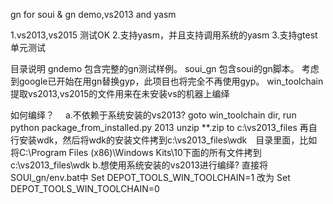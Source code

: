 gn for soui &amp; gn demo,vs2013 and yasm 

1.vs2013,vs2015 测试OK
2.支持yasm，并且支持调用系统的yasm
3.支持gtest单元测试

目录说明
  gndemo
  包含完整的gn测试样例。
  soui_gn
  包含soui的gn脚本。
  考虑到google已开始在用gn替换gyp，此项目也将完全不再使用gyp。
  win_toolchain
  提取vs2013,vs2015的文件用来在未安装vs的机器上编绎

如何编绎？
　a.不依赖于系统安装的vs2013?
   goto win_toolchain dir, run python package_from_installed.py 2013
   unzip  **.zip to c:\\vs2013_files
   再自行安装wdk，然后将wdk的安装文件拷到c:\\vs2013_files\\wdk　目录里面，比如将C:\Program Files (x86)\Windows Kits\10下面的所有文件拷到c:\\vs2013_files\\wdk
  b.想使用系统安装的vs2013进行编绎?
   直接将SOUI_gn/env.bat中 Set DEPOT_TOOLS_WIN_TOOLCHAIN=1 改为 Set DEPOT_TOOLS_WIN_TOOLCHAIN=0

